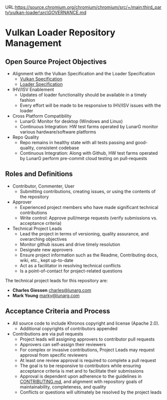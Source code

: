 URL:https://source.chromium.org/chromium/chromium/src/+/main:third_party\vulkan-loader\src\GOVERNANCE.md
# Vulkan Loader Repository Management

## **Open Source Project Objectives**

- Alignment with the Vulkan Specification and the Loader Specification
  - [Vulkan Specification](https://github.com/KhronosGroup/Vulkan-Docs)
  - [Loader Specification](loader/LoaderAndLayerInterface.md)
- IHV/ISV Enablement
  - Updates of loader functionality should be available in a timely fashion
  - Every effort will be made to be responsive to IHV/ISV issues with the loader
- Cross Platform Compatibility
  - LunarG: Monitor for desktop (Windows and Linux)
  - Continuous Integration: HW test farms operated by LunarG monitor various hardware/software platforms
- Repo Quality
  - Repo remains in healthy state with all tests passing and good-quality, consistent codebase
  - Continuous Integration: Along with Github, HW test farms operated by LunarG perform pre-commit cloud testing on pull-requests

## **Roles and Definitions**

- Contributor, Commenter, User
  - Submitting contributions, creating issues, or using the contents of the repository
- Approver
  - Experienced project members who have made significant technical contributions
  - Write control: Approve pull/merge requests (verify submissions vs. acceptance criteria)
- Technical Project Leads
  - Lead the project in terms of versioning, quality assurance, and overarching objectives
  - Monitor github issues and drive timely resolution
  - Designate new approvers
  - Ensure project information such as the Readme, Contributing docs, wiki, etc., kept up-to-date
  - Act as a facilitator in resolving technical conflicts
  - Is a point-of-contact for project-related questions

The technical project leads for this repository are:

- **Charles Giessen** [charles@lunarg.com](mailto:charles@lunarg.com)
- **Mark Young** [marky@lunarg.com](mailto:marky@lunarg.com)

## **Acceptance Criteria and Process**

- All source code to include Khronos copyright and license (Apache 2.0).
  - Additional copyrights of contributors appended
- Contributions are via pull requests
  - Project leads will assigning approvers to contributor pull requests
  - Approvers can self-assign their reviewers
  - For complex or invasive contributions, Project Leads may request approval from specific reviewers
  - At least one review approval is required to complete a pull request
  - The goal is to be responsive to contributors while ensuring acceptance criteria is met and to facilitate their submissions
  - Approval is dependent upon adherence to the guidelines in [CONTRIBUTING.md](CONTRIBUTING.md), and alignment with repository goals of maintainability, completeness, and quality
  - Conflicts or questions will ultimately be resolved by the project leads
